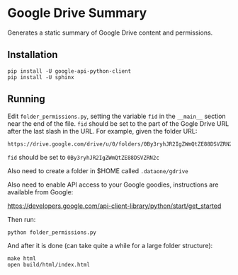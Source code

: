 # Google Drive Summary

Generates a static summary of Google Drive content and permissions.

## Installation

```
pip install -U google-api-python-client
pip install -U sphinx
```

## Running

Edit `folder_permissions.py`, setting the variable `fid` in the `__main__` section near the end of the file. `fid` should be set to the part of the Gogle Drive URL after the last slash in the URL. For example, given the folder URL:

```
https://drive.google.com/drive/u/0/folders/0By3ryhJR2IgZWmQtZE88DSVZRN2c
```

`fid` should be set to `0By3ryhJR2IgZWmQtZE88DSVZRN2c`

Also need to create a folder in $HOME called `.dataone/gdrive`

Also need to enable API access to your Google goodies, instructions are available from Google: 

  https://developers.google.com/api-client-library/python/start/get_started

Then run:

```
python folder_permissions.py
```

And after it is done (can take quite a while for a large folder structure):

```
make html
open build/html/index.html
```



